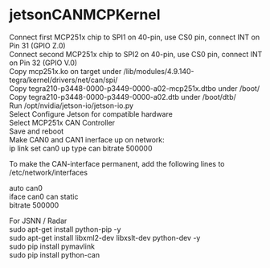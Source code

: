 # jetsonCANMCPKernel

Connect first MCP251x chip to SPI1 on 40-pin, use CS0 pin, connect INT on Pin 31 (GPIO Z.0)  
Connect second MCP251x chip to SPI2 on 40-pin, use CS0 pin, connect INT on Pin 32 (GPIO V.0)  
Copy mcp251x.ko on target under /lib/modules/4.9.140-tegra/kernel/drivers/net/can/spi/  
Copy tegra210-p3448-0000-p3449-0000-a02-mcp251x.dtbo under /boot/  
Copy tegra210-p3448-0000-p3449-0000-a02.dtb under /boot/dtb/  
Run /opt/nvidia/jetson-io/jetson-io.py  
Select Configure Jetson for compatible hardware  
Select MCP251x CAN Controller  
Save and reboot  
Make CAN0 and CAN1 inerface up on network:  
ip link set can0 up type can bitrate 500000  



To make the CAN-interface permanent, add the following lines to /etc/network/interfaces  

auto can0  
iface can0 can static  
    bitrate 500000  


For JSNN / Radar  
sudo apt-get install python-pip -y  
sudo apt-get install libxml2-dev libxslt-dev python-dev -y  
sudo pip install pymavlink  
sudo pip install python-can  
